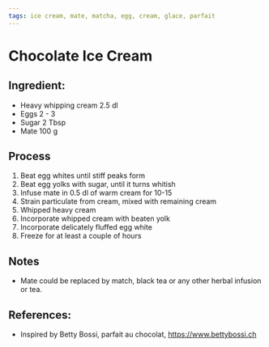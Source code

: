```yaml
---
tags: ice cream, mate, matcha, egg, cream, glace, parfait
---
```


# Chocolate Ice Cream

## Ingredient:
- Heavy whipping cream  2.5 dl
- Eggs                  2 - 3 
- Sugar                 2    Tbsp
- Mate             100  g


## Process
1. Beat egg whites until stiff peaks form
2. Beat egg yolks with sugar, until it turns whitish
3. Infuse mate in 0.5 dl of warm cream for 10-15
4. Strain particulate from cream, mixed with remaining cream
5. Whipped heavy cream
6. Incorporate whipped cream with beaten yolk
7. Incorporate delicately fluffed egg white
8. Freeze for at least a couple of hours

## Notes
- Mate could be replaced by match, black tea or any other herbal infusion or tea.

## References:
- Inspired by Betty Bossi, parfait au chocolat, https://www.bettybossi.ch

